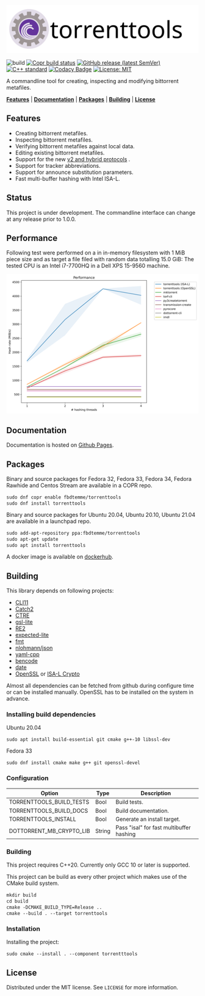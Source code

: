 ![](resources/images/torrenttools.svg)

![build](https://github.com/fbdtemme/torrenttools/workflows/build/badge.svg)
[![Copr build status](https://copr.fedorainfracloud.org/coprs/fbdtemme/torrenttools/package/torrenttools/status_image/last_build.png)](https://copr.fedorainfracloud.org/coprs/fbdtemme/torrenttools/package/torrenttools/)
[![GitHub release (latest SemVer)](https://img.shields.io/github/v/release/fbdtemme/torrenttools)](https://github.com/fbdtemme/torrenttools/releases)
[![C++ standard](https://img.shields.io/badge/C%2B%2B-20-blue)](https://isocpp.org/)
[![Codacy Badge](https://api.codacy.com/project/badge/Grade/5cc3eec94d8a486dab62afeab5130def)](https://app.codacy.com/manual/floriandetemmerman/torrenttools?utm_source=github.com&utm_medium=referral&utm_content=fbdtemme/bencode&utm_campaign=Badge_Grade_Dashboard)
[![License: MIT](https://img.shields.io/badge/License-MIT-yellow.svg)](https://opensource.org/licenses/MIT)

A commandline tool for creating, inspecting and modifying bittorrent metafiles.

[**Features**](#Status) |
[**Documentation**](#Documentation) |
[**Packages**](#Packages) |
[**Building**](#Building) |
[**License**](#License)

## Features

* Creating bittorrent metafiles. 
* Inspecting bittorrent metafiles.
* Verifying bittorrent metafiles against local data.
* Editing existing bittorrent metafiles.
* Support for the new [v2 and hybrid protocols](https://blog.libtorrent.org/2020/09/bittorrent-v2/) .
* Support for tracker abbreviations.
* Support for announce substitution parameters. 
* Fast multi-buffer hashing with Intel ISA-L.

## Status

This project is under development. 
The commandline interface can change at any release prior to 1.0.0.

## Performance

Following test were performed on a in in-memory filesystem with 1 MiB piece size 
and as target a file filed with random data totalling 15.0 GiB:
The tested CPU is an Intel i7-7700HQ in a Dell XPS 15-9560 machine.

![Benchmark](benchmark/benchmark.svg)

## Documentation

Documentation is hosted on [Github Pages](https://fbdtemme.github.io/torrenttools/).


## Packages

Binary and source packages for Fedora 32, Fedora 33, Fedora 34,
Fedora Rawhide and Centos Stream are available in a COPR repo.

```shell
sudo dnf copr enable fbdtemme/torrenttools
sudo dnf install torrenttools
```

Binary and source packages for Ubuntu 20.04, Ubuntu 20.10, Ubuntu 21.04 are available in a launchpad repo.

```shell
sudo add-apt-repository ppa:fbdtemme/torrenttools
sudo apt-get update
sudo apt install torrenttools
```

A docker image is available on [dockerhub](https://hub.docker.com/repository/docker/fbdtemme/torrenttools). 

## Building

This library depends on following projects:

*  [CLI11](https://github.com/CLIUtils/CLI11)
*  [Catch2](https://github.com/catchorg/Catch2)
*  [CTRE](https://github.com/hanickadot/compile-time-regular-expressions)
*  [gsl-lite](https://github.com/gsl-lite/gsl-lite)
*  [RE2](https://github.com/google/re2)
*  [expected-lite](https://github.com/martinmoene/expected-lite)
*  [fmt](https://github.com/fmtlib/fmt)
*  [nlohmann/json](https://github.com/nlohmann/json)
*  [yaml-cpp](https://github.com/jbeder/yaml-cpp)
*  [bencode](https://github/com/fbdtemme/bencode)
*  [date](https://github.com/HowardHinnant/date)
*  [OpenSSL](https://github.com/openssl/openssl) or [ISA-L Crypto](https://github.com/intel/isa-l_crypto)

Almost all dependencies can be fetched from github during configure time or can be installed manually.
OpenSSL has to be installed on the system in advance.

### Installing build dependencies

Ubuntu 20.04

```shell
sudo apt install build-essential git cmake g++-10 libssl-dev 
```

Fedora 33
```shell
sudo dnf install cmake make g++ git openssl-devel
```

### Configuration

| Option                         |  Type    |  Description                 |
|--------------------------------|----------|------------------------------| 
| TORRENTTOOLS_BUILD_TESTS       | Bool     | Build tests.                 |
| TORRENTTOOLS_BUILD_DOCS        | Bool     | Build documentation.         |
| TORRENTTOOLS_INSTALL           | Bool     | Generate an install target.  |
| DOTTORRENT_MB_CRYPTO_LIB       | String   | Pass "isal" for fast multibuffer hashing |

### Building

This project requires C++20.
Currently only GCC 10 or later is supported.

This project can be build as every other project which makes use of the CMake build system.

```{bash}
mkdir build
cd build
cmake -DCMAKE_BUILD_TYPE=Release ..
cmake --build . --target torrenttools
```

### Installation

Installing the project:

```{bash}
sudo cmake --install . --component torrentttools
```

## License

Distributed under the MIT license. See `LICENSE` for more information.
